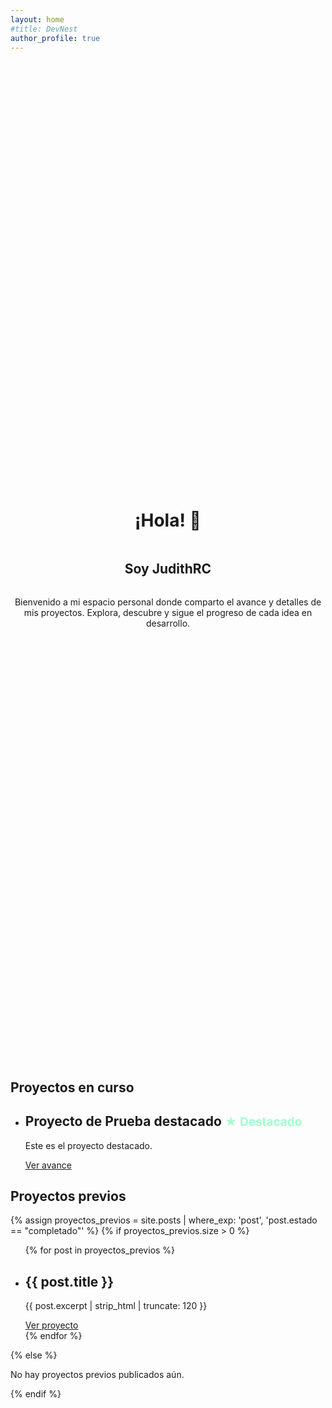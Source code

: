 ```yaml
---
layout: home
#title: DevNest
author_profile: true
---
```


<div class="container bienvenida" style="display:flex;flex-direction:column;align-items:center;justify-content:center;min-height:40vh;text-align:center;">
  <h1>¡Hola! 👋</h1>
  <h2>Soy JudithRC</h2>
  <p>Bienvenido a mi espacio personal donde comparto el avance y detalles de mis proyectos. Explora, descubre y sigue el progreso de cada idea en desarrollo.</p>
</div>

<section class="proyectos-curso">
  <h2 class="apartado-titulo">Proyectos en curso</h2>
  <ul class="proyectos-lista">
    <!-- Proyecto destacado en curso -->
    <li class="proyecto-item">
      <h2>Proyecto de Prueba destacado <span style="color:#a1ffce;font-size:0.9em;">★ Destacado</span></h2>
      <p>Este es el proyecto destacado.</p>
      <a class="btn-proyecto" href="/proyectos/proyecto-destacado/">Ver avance</a>
    </li>
    <!-- Añade más proyectos en curso aquí -->
  </ul>
</section>

<section class="proyectos-previos">
  <h2 class="apartado-titulo">Proyectos previos</h2>
  {% assign proyectos_previos = site.posts | where_exp: 'post', 'post.estado == "completado"' %}
  {% if proyectos_previos.size > 0 %}
    <ul class="proyectos-lista">
      {% for post in proyectos_previos %}
        <li class="proyecto-item">
          <h2>{{ post.title }}</h2>
          <p>{{ post.excerpt | strip_html | truncate: 120 }}</p>
          <a class="btn-proyecto" href="{{ post.url | relative_url }}">Ver proyecto</a>
        </li>
      {% endfor %}
    </ul>
  {% else %}
    <p>No hay proyectos previos publicados aún.</p>
  {% endif %}
</section>

